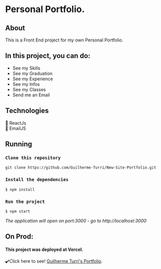 # Personal Portfolio.

## About

This is a Front End project for my own Personal Portfolio. 

## In this project, you can do:

- See my Skills  
- See my Graduation  
- See my Experience  
- See my Infos  
- See my Classes  
- Send me an Email

## Technologies
:large_blue_circle: ReactJs  
:large_blue_circle: EmailJS  




## Running

### `Clone this repository`
 ~~~
 git clone https://github.com/Guilherme-Turri/New-Site-Portfolio.git
~~~
### `Install the dependencies`
 ~~~
$ npm install
~~~

### `Run the project`
 ~~~
$ npm start
~~~
*The application will open on port:3000 - go to http://<area>localhost:3000*

## On Prod:
#### This project was deployed at **Vercel**.  
:heavy_check_mark:Click here to see! [Guilherme Turri's Portfolio](https://guilherme-turri-portfolio-guilherme-turri.vercel.app/).




